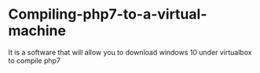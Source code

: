 # Compiling-php7-to-a-virtual-machine
It is a software that will allow you to download windows 10 under virtualbox to compile php7

